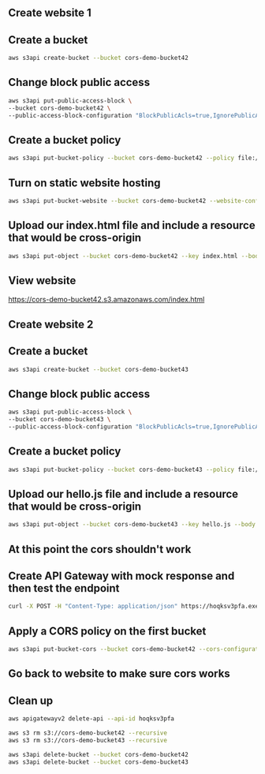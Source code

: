 ## Create website 1
## Create a bucket
```sh
aws s3api create-bucket --bucket cors-demo-bucket42
```
## Change block public access
```sh
aws s3api put-public-access-block \
--bucket cors-demo-bucket42 \
--public-access-block-configuration "BlockPublicAcls=true,IgnorePublicAcls=true,BlockPublicPolicy=false,RestrictPublicBuckets=false"
```
## Create a bucket policy
```sh
aws s3api put-bucket-policy --bucket cors-demo-bucket42 --policy file://policy.json
```
## Turn on static website hosting
```sh
aws s3api put-bucket-website --bucket cors-demo-bucket42 --website-configuration file://website.json
```
## Upload our index.html file and include a resource that would be cross-origin
```sh
aws s3api put-object --bucket cors-demo-bucket42 --key index.html --body index.html
```
## View website
https://cors-demo-bucket42.s3.amazonaws.com/index.html

## Create website 2
## Create a bucket
```sh
aws s3api create-bucket --bucket cors-demo-bucket43
```
## Change block public access
```sh
aws s3api put-public-access-block \
--bucket cors-demo-bucket43 \
--public-access-block-configuration "BlockPublicAcls=true,IgnorePublicAcls=true,BlockPublicPolicy=false,RestrictPublicBuckets=false"
```
## Create a bucket policy
```sh
aws s3api put-bucket-policy --bucket cors-demo-bucket43 --policy file://policy2.json
```
## Upload our hello.js file and include a resource that would be cross-origin
```sh
aws s3api put-object --bucket cors-demo-bucket43 --key hello.js --body hello.js
```
## At this point the cors shouldn't work
## Create API Gateway with mock response and then test the endpoint
```sh
curl -X POST -H "Content-Type: application/json" https://hoqksv3pfa.execute-api.us-east-1.amazonaws.com/test/hello
```
## Apply a CORS policy on the first bucket
```sh
aws s3api put-bucket-cors --bucket cors-demo-bucket42 --cors-configuration file://cors.json
```
## Go back to website to make sure cors works
## Clean up
```sh
aws apigatewayv2 delete-api --api-id hoqksv3pfa

aws s3 rm s3://cors-demo-bucket42 --recursive
aws s3 rm s3://cors-demo-bucket43 --recursive

aws s3api delete-bucket --bucket cors-demo-bucket42
aws s3api delete-bucket --bucket cors-demo-bucket43
```